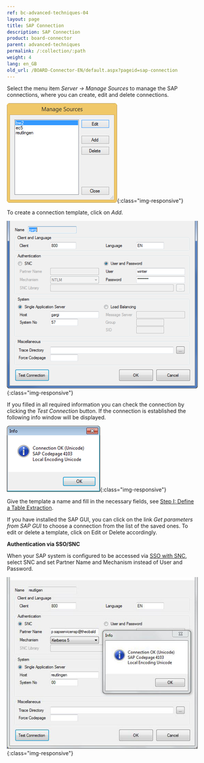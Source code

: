 ```yaml
---
ref: bc-advanced-techniques-04
layout: page
title: SAP Connection
description: SAP Connection
product: board-connector
parent: advanced-techniques
permalink: /:collection/:path
weight: 4
lang: en_GB
old_url: /BOARD-Connector-EN/default.aspx?pageid=sap-connection
---	
```


Select the menu item *Server -> Manage Sources* to manage the SAP connections, where you can create, edit and delete connections.

![Manage-Sources](/img/content/Manage-Sources.jpg){:class="img-responsive"} 

To create a connection template, click on *Add*.  

![SAP-Connection-02](/img/content/SAP-Connection-02.png){:class="img-responsive"}

If you filled in all required information you can check the connection by clicking the *Test Connection* button. If the connection is established the following info window will be displayed.

![SAP-Connection-03](/img/content/SAP-Connection-03.png){:class="img-responsive"}

Give the template a name and fill in the necessary fields, see [Step I: Define a Table Extraction](../getting-started-table/step1-define-table-extraction).

If you have installed the SAP GUI, you can click on the link *Get parameters from SAP GUI* to choose a connection from the list of the saved ones. To edit or delete a template, click on Edit or Delete accordingly.

**Authentication via SSO/SNC**

When your SAP system is configured to be accessed via [SSO with SNC](./sso-with-snc), select SNC and set Partner Name and Mechanism instead of User and Password. 

![SAP-Connection-04](/img/content/SAP-Connection-04.png){:class="img-responsive"}